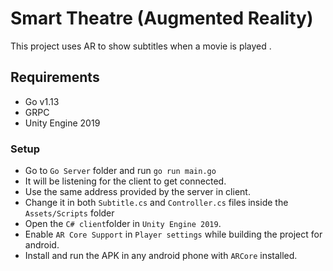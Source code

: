 # Smart Theatre (Augmented Reality)

This project uses AR to show subtitles when a movie is played .

## Requirements

* Go v1.13
* GRPC
* Unity Engine 2019

### Setup

* Go to `Go Server` folder and run `go run main.go`
* It will be listening for the client to get connected.
* Use the same address provided by the server in client.
* Change it in both `Subtitle.cs` and `Controller.cs` files inside the `Assets/Scripts` folder
* Open the `C# client`folder in `Unity Engine 2019`.
* Enable `AR Core Support` in `Player settings` while building the project for android.
* Install and run the APK in any android phone with `ARCore` installed.
